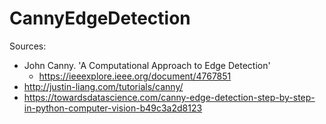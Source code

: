 # CannyEdgeDetection

Sources:
- John Canny. 'A Computational Approach to Edge Detection' 
    - https://ieeexplore.ieee.org/document/4767851
- http://justin-liang.com/tutorials/canny/
- https://towardsdatascience.com/canny-edge-detection-step-by-step-in-python-computer-vision-b49c3a2d8123